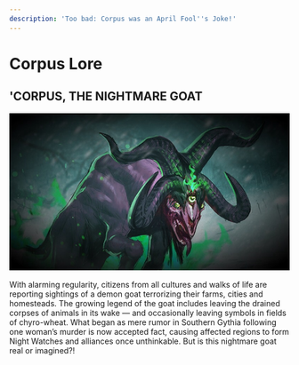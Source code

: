 ```yaml
---
description: 'Too bad: Corpus was an April Fool''s Joke!'
---
```


# Corpus Lore

## 'CORPUS, THE NIGHTMARE GOAT

![](../../.gitbook/assets/image%20%2890%29.png)

 With alarming regularity, citizens from all cultures and walks of life are reporting sightings of a demon goat terrorizing their farms, cities and homesteads. The growing legend of the goat includes leaving the drained corpses of animals in its wake — and occasionally leaving symbols in fields of chyro-wheat. What began as mere rumor in Southern Gythia following one woman’s murder is now accepted fact, causing affected regions to form Night Watches and alliances once unthinkable. But is this nightmare goat real or imagined?!

